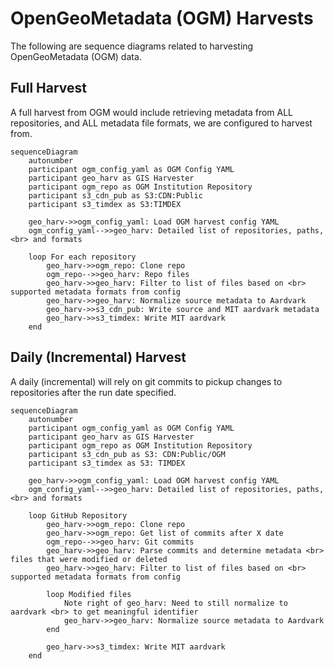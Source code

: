 # OpenGeoMetadata (OGM) Harvests

The following are sequence diagrams related to harvesting OpenGeoMetadata (OGM) data.

## Full Harvest

A full harvest from OGM would include retrieving metadata from ALL repositories, and ALL metadata file formats, we are configured to harvest from.

```mermaid
sequenceDiagram
    autonumber
    participant ogm_config_yaml as OGM Config YAML
    participant geo_harv as GIS Harvester
    participant ogm_repo as OGM Institution Repository
    participant s3_cdn_pub as S3:CDN:Public
    participant s3_timdex as S3:TIMDEX
    
    geo_harv->>ogm_config_yaml: Load OGM harvest config YAML
    ogm_config_yaml-->>geo_harv: Detailed list of repositories, paths, <br> and formats
    
    loop For each repository
        geo_harv->>ogm_repo: Clone repo
        ogm_repo-->>geo_harv: Repo files
        geo_harv->>geo_harv: Filter to list of files based on <br> supported metadata formats from config
        geo_harv->>geo_harv: Normalize source metadata to Aardvark
        geo_harv->>s3_cdn_pub: Write source and MIT aardvark metadata
        geo_harv->>s3_timdex: Write MIT aardvark
    end
```

## Daily (Incremental) Harvest

A daily (incremental) will rely on git commits to pickup changes to repositories after the run date specified.

```mermaid
sequenceDiagram
    autonumber
    participant ogm_config_yaml as OGM Config YAML
    participant geo_harv as GIS Harvester
    participant ogm_repo as OGM Institution Repository
    participant s3_cdn_pub as S3: CDN:Public/OGM
    participant s3_timdex as S3: TIMDEX
    
    geo_harv->>ogm_config_yaml: Load OGM harvest config YAML
    ogm_config_yaml-->>geo_harv: Detailed list of repositories, paths, <br> and formats
    
    loop GitHub Repository
        geo_harv->>ogm_repo: Clone repo
        geo_harv->>ogm_repo: Get list of commits after X date
        ogm_repo-->>geo_harv: Git commits
        geo_harv->>geo_harv: Parse commits and determine metadata <br> files that were modified or deleted
        geo_harv->>geo_harv: Filter to list of files based on <br> supported metadata formats from config
        
        loop Modified files            
            Note right of geo_harv: Need to still normalize to aardvark <br> to get meaningful identifier
            geo_harv->>geo_harv: Normalize source metadata to Aardvark            
        end
        
        geo_harv->>s3_timdex: Write MIT aardvark
    end
```